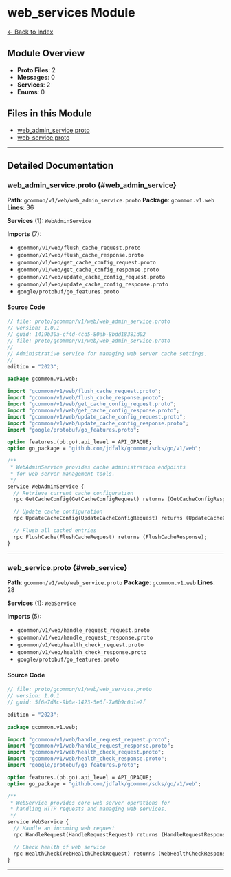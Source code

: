 # web_services Module

[← Back to Index](./index.md)

## Module Overview

- **Proto Files**: 2
- **Messages**: 0
- **Services**: 2
- **Enums**: 0

## Files in this Module

- [web_admin_service.proto](#web_admin_service)
- [web_service.proto](#web_service)
---


## Detailed Documentation

### web_admin_service.proto {#web_admin_service}

**Path**: `gcommon/v1/web/web_admin_service.proto` **Package**: `gcommon.v1.web` **Lines**: 36

**Services** (1): `WebAdminService`

**Imports** (7):

- `gcommon/v1/web/flush_cache_request.proto`
- `gcommon/v1/web/flush_cache_response.proto`
- `gcommon/v1/web/get_cache_config_request.proto`
- `gcommon/v1/web/get_cache_config_response.proto`
- `gcommon/v1/web/update_cache_config_request.proto`
- `gcommon/v1/web/update_cache_config_response.proto`
- `google/protobuf/go_features.proto`

#### Source Code

```protobuf
// file: proto/gcommon/v1/web/web_admin_service.proto
// version: 1.0.1
// guid: 1419b30a-cf4d-4cd5-80ab-8bdd18381d02
// file: proto/gcommon/v1/web/web_admin_service.proto
//
// Administrative service for managing web server cache settings.
//
edition = "2023";

package gcommon.v1.web;

import "gcommon/v1/web/flush_cache_request.proto";
import "gcommon/v1/web/flush_cache_response.proto";
import "gcommon/v1/web/get_cache_config_request.proto";
import "gcommon/v1/web/get_cache_config_response.proto";
import "gcommon/v1/web/update_cache_config_request.proto";
import "gcommon/v1/web/update_cache_config_response.proto";
import "google/protobuf/go_features.proto";

option features.(pb.go).api_level = API_OPAQUE;
option go_package = "github.com/jdfalk/gcommon/sdks/go/v1/web";

/**
 * WebAdminService provides cache administration endpoints
 * for web server management tools.
 */
service WebAdminService {
  // Retrieve current cache configuration
  rpc GetCacheConfig(GetCacheConfigRequest) returns (GetCacheConfigResponse);

  // Update cache configuration
  rpc UpdateCacheConfig(UpdateCacheConfigRequest) returns (UpdateCacheConfigResponse);

  // Flush all cached entries
  rpc FlushCache(FlushCacheRequest) returns (FlushCacheResponse);
}
```

---

### web_service.proto {#web_service}

**Path**: `gcommon/v1/web/web_service.proto` **Package**: `gcommon.v1.web` **Lines**: 28

**Services** (1): `WebService`

**Imports** (5):

- `gcommon/v1/web/handle_request_request.proto`
- `gcommon/v1/web/handle_request_response.proto`
- `gcommon/v1/web/health_check_request.proto`
- `gcommon/v1/web/health_check_response.proto`
- `google/protobuf/go_features.proto`

#### Source Code

```protobuf
// file: proto/gcommon/v1/web/web_service.proto
// version: 1.0.1
// guid: 5f6e7d8c-9b0a-1423-5e6f-7a8b9c0d1e2f

edition = "2023";

package gcommon.v1.web;

import "gcommon/v1/web/handle_request_request.proto";
import "gcommon/v1/web/handle_request_response.proto";
import "gcommon/v1/web/health_check_request.proto";
import "gcommon/v1/web/health_check_response.proto";
import "google/protobuf/go_features.proto";

option features.(pb.go).api_level = API_OPAQUE;
option go_package = "github.com/jdfalk/gcommon/sdks/go/v1/web";

/**
 * WebService provides core web server operations for
 * handling HTTP requests and managing web services.
 */
service WebService {
  // Handle an incoming web request
  rpc HandleRequest(HandleRequestRequest) returns (HandleRequestResponse);

  // Check health of web service
  rpc HealthCheck(WebHealthCheckRequest) returns (WebHealthCheckResponse);
}
```

---

